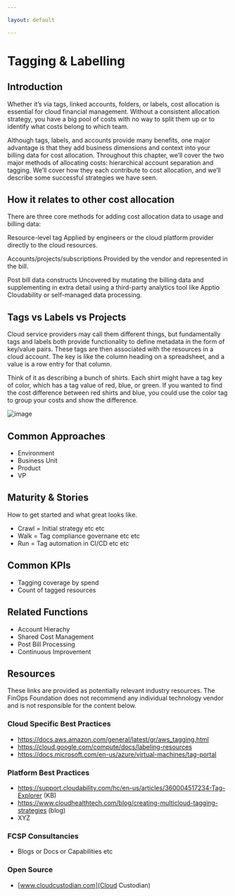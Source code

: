 ```yaml
---

layout: default

---
```

# Tagging & Labelling

## Introduction

Whether it’s via tags, linked accounts, folders, or labels, cost allocation is essential for cloud financial management. Without a consistent allocation strategy, you have a big pool of costs with no way to split them up or to identify what costs belong to which team.

Although tags, labels, and accounts provide many benefits, one major advantage is that they add business dimensions and context into your billing data for cost allocation. Throughout this chapter, we’ll cover the two major methods of allocating costs: hierarchical account separation and tagging. We’ll cover how they each contribute to cost allocation, and we’ll describe some successful strategies we have seen.

## How it relates to other cost allocation

There are three core methods for adding cost allocation data to usage and billing data:
 
Resource-level tag
Applied by engineers or the cloud platform provider directly to the cloud resources.

Accounts/projects/subscriptions
Provided by the vendor and represented in the bill.

Post bill data constructs
Uncovered by mutating the billing data and supplementing in extra detail using a third-party analytics tool like Apptio Cloudability or self-managed data processing.

## Tags vs Labels vs Projects 
Cloud service providers may call them different things, but fundamentally tags and labels both provide functionality to define metadata in the form of key/value pairs. These tags are then associated with the resources in a cloud account. The key is like the column heading on a spreadsheet, and a value is a row entry for that column. 

Think of it as describing a bunch of shirts. Each shirt might have a tag key of color, which has a tag value of red, blue, or green. If you wanted to find the cost difference between red shirts and blue, you could use the color tag to group your costs and show the difference.      

![image](https://user-images.githubusercontent.com/66805995/112911099-96466280-90a9-11eb-9443-a7d2ddb0ebfc.png)

## Common Approaches

- Environment
- Business Unit
- Product 
- VP

## Maturity & Stories

How to get started and what great looks like.

- Crawl = Initial strategy etc etc
- Walk = Tag compliance governane etc etc
- Run = Tag automation in CI/CD etc etc

## Common KPIs

- Tagging coverage by spend
- Count of tagged resources

## Related Functions

- Account Hierachy
- Shared Cost Management
- Post Bill Processing
- Continuous Improvement

## Resources

These links are provided as potentially relevant industry resources. The FinOps Foundation does not recommend any individual technology vendor and is not responsible for the content below.

### Cloud Specific Best Practices

- https://docs.aws.amazon.com/general/latest/gr/aws_tagging.html
- https://cloud.google.com/compute/docs/labeling-resources
- https://docs.microsoft.com/en-us/azure/virtual-machines/tag-portal

### Platform Best Practices
- https://support.cloudability.com/hc/en-us/articles/360004517234-Tag-Explorer (KB)
- https://www.cloudhealthtech.com/blog/creating-multicloud-tagging-strategies (blog)
- XYZ

### FCSP Consultancies
- Blogs or Docs or Capabilities etc

### Open Source
- [www.cloudcustodian.com](Cloud Custodian)

